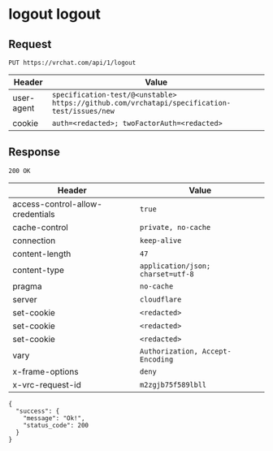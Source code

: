 # logout logout

## Request
`PUT https://vrchat.com/api/1/logout`

| Header | Value |
| ------ | ----- |
| user-agent | `specification-test/@<unstable> https://github.com/vrchatapi/specification-test/issues/new` |
| cookie | `auth=<redacted>; twoFactorAuth=<redacted>` |


## Response
`200 OK`

| Header | Value |
| ------ | ----- |
| access-control-allow-credentials | `true` |
| cache-control | `private, no-cache` |
| connection | `keep-alive` |
| content-length | `47` |
| content-type | `application/json; charset=utf-8` |
| pragma | `no-cache` |
| server | `cloudflare` |
| set-cookie | `<redacted>` |
| set-cookie | `<redacted>` |
| set-cookie | `<redacted>` |
| vary | `Authorization, Accept-Encoding` |
| x-frame-options | `deny` |
| x-vrc-request-id | `m2zgjb75f589lbll` |

```jsonc
{
  "success": {
    "message": "Ok!",
    "status_code": 200
  }
}
```
